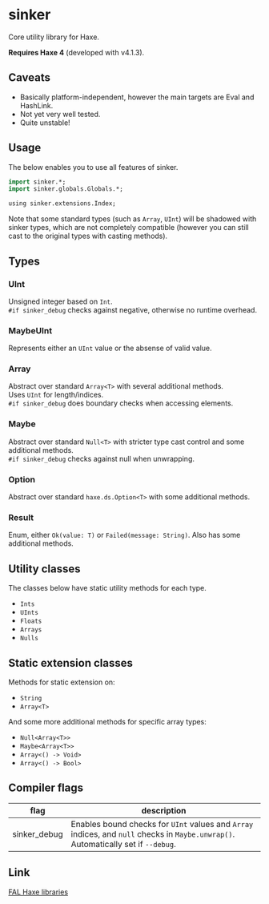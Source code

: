 # sinker

Core utility library for Haxe.

**Requires Haxe 4** (developed with v4.1.3).


## Caveats

- Basically platform-independent, however the main targets are Eval and HashLink.
- Not yet very well tested.
- Quite unstable!


## Usage

The below enables you to use all features of sinker.

```haxe
import sinker.*;
import sinker.globals.Globals.*;

using sinker.extensions.Index;
```

Note that some standard types (such as `Array`, `UInt`) will be shadowed with sinker types, which are not completely compatible (however you can still cast to the original types with casting methods).


## Types

### UInt

Unsigned integer based on `Int`.  
`#if sinker_debug` checks against negative, otherwise no runtime overhead.

### MaybeUInt

Represents either an `UInt` value or the absense of valid value.

### Array<T>

Abstract over standard `Array<T>` with several additional methods.  
Uses `UInt` for length/indices.  
`#if sinker_debug` does boundary checks when accessing elements.

### Maybe<T>

Abstract over standard `Null<T>` with stricter type cast control and some additional methods.  
`#if sinker_debug` checks against null when unwrapping.

### Option<T>

Abstract over standard `haxe.ds.Option<T>` with some additional methods.

### Result<T>

Enum, either `Ok(value: T)` or `Failed(message: String)`. Also has some additional methods.

## Utility classes

The classes below have static utility methods for each type.

- `Ints`
- `UInts`
- `Floats`
- `Arrays`
- `Nulls`


## Static extension classes

Methods for static extension on:

- `String`
- `Array<T>`

And some more additional methods for specific array types:

- `Null<Array<T>>`
- `Maybe<Array<T>>`
- `Array<() -> Void>`
- `Array<() -> Bool>`


## Compiler flags

|flag|description|
|---|---|
|sinker_debug|Enables bound checks for `UInt` values and `Array` indices, and `null` checks in `Maybe.unwrap()`. Automatically set if `--debug`.|


## Link

[FAL Haxe libraries](https://github.com/fal-works/fal-haxe-libraries)
